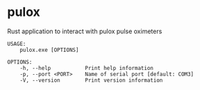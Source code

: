 # pulox

Rust application to interact with pulox pulse oximeters

```
USAGE:
    pulox.exe [OPTIONS]

OPTIONS:
    -h, --help           Print help information
    -p, --port <PORT>    Name of serial port [default: COM3]
    -V, --version        Print version information
```
